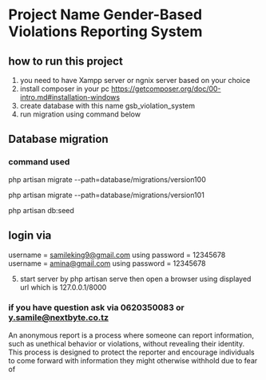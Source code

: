 # Project Name Gender-Based Violations Reporting System

## how to run this project
1. you need to have Xampp server or ngnix server based on your choice
2. install composer in your pc https://getcomposer.org/doc/00-intro.md#installation-windows
3. create database with this name gsb_violation_system
4. run migration using command below

## Database migration
### command used

php artisan migrate --path=database/migrations/version100

php artisan migrate --path=database/migrations/version101

php artisan db:seed

## login via 
username = samileking9@gmail.com using
password = 12345678
username = amina@gmail.com using
password = 12345678

5. start server by php artisan serve then open a browser using displayed url which is 127.0.0.1/8000




### if you have question ask via 0620350083 or y.samile@nextbyte.co.tz



An anonymous report is a process where someone can report information, such as unethical behavior or violations, without revealing their identity. This process is designed to protect the reporter and encourage individuals to come forward with information they might otherwise withhold due to fear of
